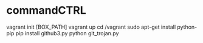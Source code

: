 # commandCTRL

vagrant init [BOX_PATH]
vagrant up
cd /vagrant
sudo apt-get install python-pip
pip install github3.py
python git_trojan.py
